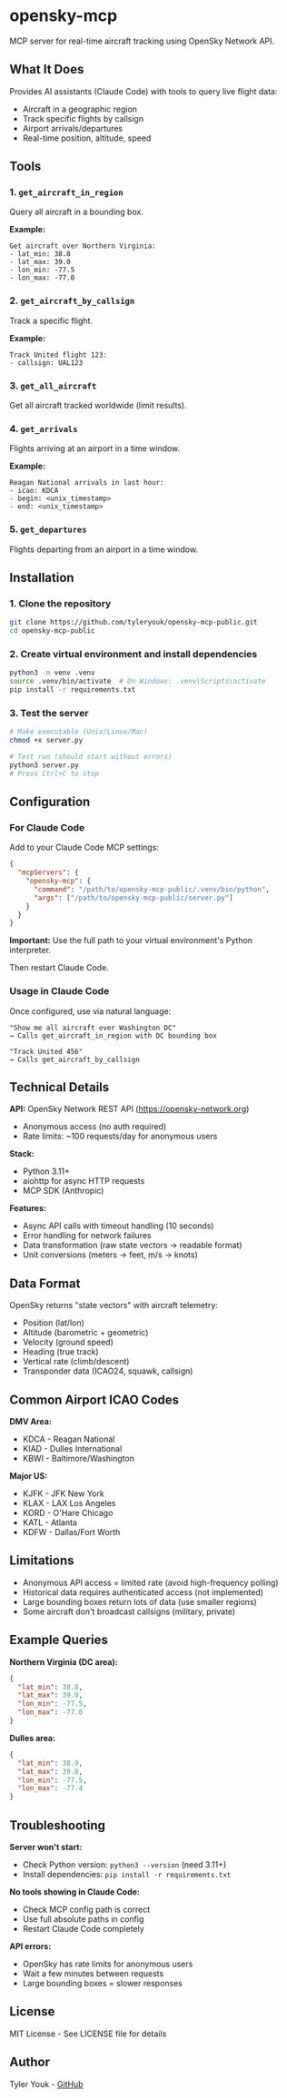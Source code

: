 # opensky-mcp

MCP server for real-time aircraft tracking using OpenSky Network API.

## What It Does

Provides AI assistants (Claude Code) with tools to query live flight data:
- Aircraft in a geographic region
- Track specific flights by callsign
- Airport arrivals/departures
- Real-time position, altitude, speed

## Tools

### 1. `get_aircraft_in_region`
Query all aircraft in a bounding box.

**Example:**
```
Get aircraft over Northern Virginia:
- lat_min: 38.8
- lat_max: 39.0
- lon_min: -77.5
- lon_max: -77.0
```

### 2. `get_aircraft_by_callsign`
Track a specific flight.

**Example:**
```
Track United flight 123:
- callsign: UAL123
```

### 3. `get_all_aircraft`
Get all aircraft tracked worldwide (limit results).

### 4. `get_arrivals`
Flights arriving at an airport in a time window.

**Example:**
```
Reagan National arrivals in last hour:
- icao: KDCA
- begin: <unix_timestamp>
- end: <unix_timestamp>
```

### 5. `get_departures`
Flights departing from an airport in a time window.

## Installation

### 1. Clone the repository
```bash
git clone https://github.com/tyleryouk/opensky-mcp-public.git
cd opensky-mcp-public
```

### 2. Create virtual environment and install dependencies
```bash
python3 -m venv .venv
source .venv/bin/activate  # On Windows: .venv\Scripts\activate
pip install -r requirements.txt
```

### 3. Test the server
```bash
# Make executable (Unix/Linux/Mac)
chmod +x server.py

# Test run (should start without errors)
python3 server.py
# Press Ctrl+C to stop
```

## Configuration

### For Claude Code

Add to your Claude Code MCP settings:

```json
{
  "mcpServers": {
    "opensky-mcp": {
      "command": "/path/to/opensky-mcp-public/.venv/bin/python",
      "args": ["/path/to/opensky-mcp-public/server.py"]
    }
  }
}
```

**Important:** Use the full path to your virtual environment's Python interpreter.

Then restart Claude Code.

### Usage in Claude Code

Once configured, use via natural language:
```
"Show me all aircraft over Washington DC"
→ Calls get_aircraft_in_region with DC bounding box

"Track United 456"
→ Calls get_aircraft_by_callsign
```

## Technical Details

**API:** OpenSky Network REST API (https://opensky-network.org)
- Anonymous access (no auth required)
- Rate limits: ~100 requests/day for anonymous users

**Stack:**
- Python 3.11+
- aiohttp for async HTTP requests
- MCP SDK (Anthropic)

**Features:**
- Async API calls with timeout handling (10 seconds)
- Error handling for network failures
- Data transformation (raw state vectors → readable format)
- Unit conversions (meters → feet, m/s → knots)

## Data Format

OpenSky returns "state vectors" with aircraft telemetry:
- Position (lat/lon)
- Altitude (barometric + geometric)
- Velocity (ground speed)
- Heading (true track)
- Vertical rate (climb/descent)
- Transponder data (ICAO24, squawk, callsign)

## Common Airport ICAO Codes

**DMV Area:**
- KDCA - Reagan National
- KIAD - Dulles International
- KBWI - Baltimore/Washington

**Major US:**
- KJFK - JFK New York
- KLAX - LAX Los Angeles
- KORD - O'Hare Chicago
- KATL - Atlanta
- KDFW - Dallas/Fort Worth

## Limitations

- Anonymous API access = limited rate (avoid high-frequency polling)
- Historical data requires authenticated access (not implemented)
- Large bounding boxes return lots of data (use smaller regions)
- Some aircraft don't broadcast callsigns (military, private)

## Example Queries

**Northern Virginia (DC area):**
```json
{
  "lat_min": 38.8,
  "lat_max": 39.0,
  "lon_min": -77.5,
  "lon_max": -77.0
}
```

**Dulles area:**
```json
{
  "lat_min": 38.9,
  "lat_max": 39.0,
  "lon_min": -77.5,
  "lon_max": -77.4
}
```

## Troubleshooting

**Server won't start:**
- Check Python version: `python3 --version` (need 3.11+)
- Install dependencies: `pip install -r requirements.txt`

**No tools showing in Claude Code:**
- Check MCP config path is correct
- Use full absolute paths in config
- Restart Claude Code completely

**API errors:**
- OpenSky has rate limits for anonymous users
- Wait a few minutes between requests
- Large bounding boxes = slower responses

## License

MIT License - See LICENSE file for details

## Author

Tyler Youk - [GitHub](https://github.com/tyleryouk)
